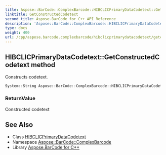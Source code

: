 ```yaml
---
title: Aspose::BarCode::ComplexBarcode::HIBCLICPrimaryDataCodetext::GetConstructedCodetext method
linktitle: GetConstructedCodetext
second_title: Aspose.BarCode for C++ API Reference
description: 'Aspose::BarCode::ComplexBarcode::HIBCLICPrimaryDataCodetext::GetConstructedCodetext method. Constructs codetext in C++.'
type: docs
weight: 400
url: /cpp/aspose.barcode.complexbarcode/hibclicprimarydatacodetext/getconstructedcodetext/
---
```

## HIBCLICPrimaryDataCodetext::GetConstructedCodetext method


Constructs codetext.

```cpp
System::String Aspose::BarCode::ComplexBarcode::HIBCLICPrimaryDataCodetext::GetConstructedCodetext() override
```


### ReturnValue

Constructed codetext

## See Also

* Class [HIBCLICPrimaryDataCodetext](../)
* Namespace [Aspose::BarCode::ComplexBarcode](../../)
* Library [Aspose.BarCode for C++](../../../)
